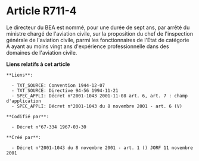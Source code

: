 # Article R711-4

Le directeur du BEA est nommé, pour une durée de sept ans, par arrêté du ministre chargé de l'aviation civile, sur la
proposition du chef de l'inspection générale de l'aviation civile, parmi les fonctionnaires de l'Etat de catégorie A ayant au
moins vingt ans d'expérience professionnelle dans des domaines de l'aviation civile.

**Liens relatifs à cet article**

	**Liens**:

	  - TXT_SOURCE: Convention 1944-12-07
	  - TXT_SOURCE: Directive 94-56 1994-11-21
	  - SPEC_APPLI: Décret n°2001-1043 2001-11-08 art. 6, art. 7 : champ d'application
	  - SPEC_APPLI: Décret n°2001-1043 du 8 novembre 2001 - art. 6 (V)

	**Codifié par**:

	  - Décret n°67-334 1967-03-30

	**Créé par**:

	  - Décret n°2001-1043 du 8 novembre 2001 - art. 1 () JORF 11 novembre 2001
